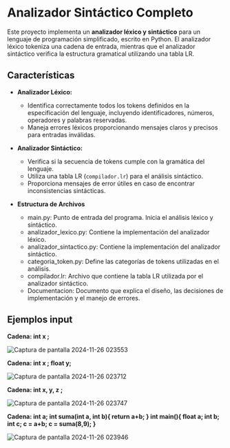 # Analizador Sintáctico Completo

Este proyecto implementa un **analizador léxico y sintáctico** para un lenguaje de programación simplificado, escrito en Python. El analizador léxico tokeniza una cadena de entrada, mientras que el analizador sintáctico verifica la estructura gramatical utilizando una tabla LR.

## Características

- **Analizador Léxico:**
  - Identifica correctamente todos los tokens definidos en la especificación del lenguaje, incluyendo identificadores, números, operadores y palabras reservadas.
  - Maneja errores léxicos proporcionando mensajes claros y precisos para entradas inválidas.

- **Analizador Sintáctico:**
  - Verifica si la secuencia de tokens cumple con la gramática del lenguaje.
  - Utiliza una tabla LR (`compilador.lr`) para el análisis sintáctico.
  - Proporciona mensajes de error útiles en caso de encontrar inconsistencias sintácticas.

- **Estructura de Archivos**
  - main.py: Punto de entrada del programa. Inicia el análisis léxico y sintáctico.
  - analizador_lexico.py: Contiene la implementación del analizador léxico.
  - analizador_sintactico.py: Contiene la implementación del analizador sintáctico.
  - categoria_token.py: Define las categorías de tokens utilizadas en el análisis.
  - compilador.lr: Archivo que contiene la tabla LR utilizada por el analizador sintáctico.
  - Documentacion: Documento que explica el diseño, las decisiones de implementación y el manejo de errores.

## Ejemplos input

**Cadena: int x ;**

![Captura de pantalla 2024-11-26 023553](https://github.com/user-attachments/assets/360ff8d5-7a9a-4fab-93f1-34b7c6aed5f2)

**Cadena: 
int x ;
float y;**

![Captura de pantalla 2024-11-26 023712](https://github.com/user-attachments/assets/953a4942-0bed-495e-ae7e-1bdcd251ccd0)

**Cadena: int x, y, z ;**

![Captura de pantalla 2024-11-26 023747](https://github.com/user-attachments/assets/12b029f1-7eb2-4aea-8927-b47a8b190830)

**Cadena: 
int a;
int suma(int a, int b){
return a+b;
}
int main(){
float a;
int b;
int c;
c = a+b;
c = suma(8,9);
}**

![Captura de pantalla 2024-11-26 023946](https://github.com/user-attachments/assets/06bb455d-4c6f-46e8-aa30-10991763e1dd)
